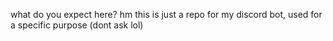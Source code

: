 what do you expect here? hm
this is just a repo for my discord bot, used for a specific purpose (dont ask lol)
